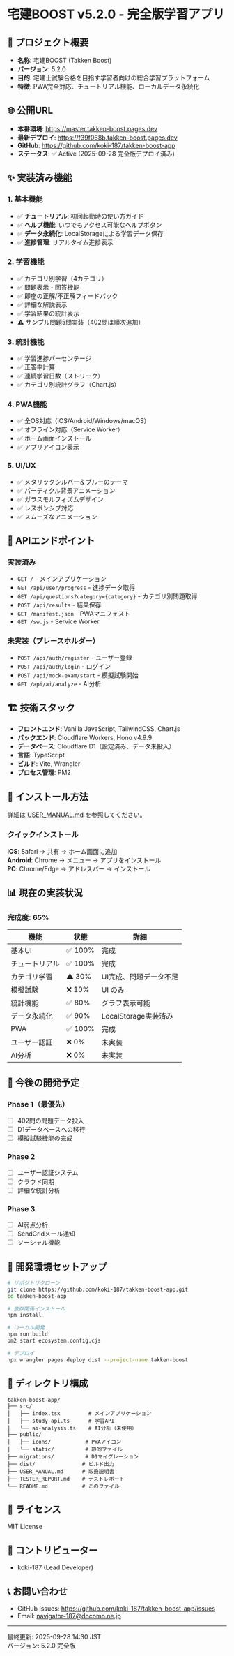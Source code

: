 # 宅建BOOST v5.2.0 - 完全版学習アプリ

## 📱 プロジェクト概要
- **名称**: 宅建BOOST (Takken Boost)
- **バージョン**: 5.2.0
- **目的**: 宅建士試験合格を目指す学習者向けの総合学習プラットフォーム
- **特徴**: PWA完全対応、チュートリアル機能、ローカルデータ永続化

## 🌐 公開URL
- **本番環境**: https://master.takken-boost.pages.dev
- **最新デプロイ**: https://f39f068b.takken-boost.pages.dev
- **GitHub**: https://github.com/koki-187/takken-boost-app
- **ステータス**: ✅ Active (2025-09-28 完全版デプロイ済み)

## ✨ 実装済み機能

### 1. 基本機能
- ✅ **チュートリアル**: 初回起動時の使い方ガイド
- ✅ **ヘルプ機能**: いつでもアクセス可能なヘルプボタン
- ✅ **データ永続化**: LocalStorageによる学習データ保存
- ✅ **進捗管理**: リアルタイム進捗表示

### 2. 学習機能
- ✅ カテゴリ別学習（4カテゴリ）
- ✅ 問題表示・回答機能
- ✅ 即座の正解/不正解フィードバック
- ✅ 詳細な解説表示
- ✅ 学習結果の統計表示
- ⚠️ サンプル問題5問実装（402問は順次追加）

### 3. 統計機能  
- ✅ 学習進捗パーセンテージ
- ✅ 正答率計算
- ✅ 連続学習日数（ストリーク）
- ✅ カテゴリ別統計グラフ（Chart.js）

### 4. PWA機能
- ✅ 全OS対応（iOS/Android/Windows/macOS）
- ✅ オフライン対応（Service Worker）
- ✅ ホーム画面インストール
- ✅ アプリアイコン表示

### 5. UI/UX
- ✅ メタリックシルバー＆ブルーのテーマ
- ✅ パーティクル背景アニメーション
- ✅ ガラスモルフィズムデザイン
- ✅ レスポンシブ対応
- ✅ スムーズなアニメーション

## 📡 APIエンドポイント

### 実装済み
- `GET /` - メインアプリケーション
- `GET /api/user/progress` - 進捗データ取得
- `GET /api/questions?category={category}` - カテゴリ別問題取得
- `POST /api/results` - 結果保存
- `GET /manifest.json` - PWAマニフェスト
- `GET /sw.js` - Service Worker

### 未実装（プレースホルダー）
- `POST /api/auth/register` - ユーザー登録
- `POST /api/auth/login` - ログイン
- `POST /api/mock-exam/start` - 模擬試験開始
- `GET /api/ai/analyze` - AI分析

## 🏗️ 技術スタック

- **フロントエンド**: Vanilla JavaScript, TailwindCSS, Chart.js
- **バックエンド**: Cloudflare Workers, Hono v4.9.9
- **データベース**: Cloudflare D1（設定済み、データ未投入）
- **言語**: TypeScript
- **ビルド**: Vite, Wrangler
- **プロセス管理**: PM2

## 📲 インストール方法

詳細は [USER_MANUAL.md](./USER_MANUAL.md) を参照してください。

### クイックインストール

**iOS**: Safari → 共有 → ホーム画面に追加  
**Android**: Chrome → メニュー → アプリをインストール  
**PC**: Chrome/Edge → アドレスバー → インストール

## 📊 現在の実装状況

### 完成度: 65%

| 機能 | 状態 | 詳細 |
|------|------|------|
| 基本UI | ✅ 100% | 完成 |
| チュートリアル | ✅ 100% | 完成 |
| カテゴリ学習 | ⚠️ 30% | UI完成、問題データ不足 |
| 模擬試験 | ❌ 10% | UI のみ |
| 統計機能 | ✅ 80% | グラフ表示可能 |
| データ永続化 | ✅ 90% | LocalStorage実装済み |
| PWA | ✅ 100% | 完成 |
| ユーザー認証 | ❌ 0% | 未実装 |
| AI分析 | ❌ 0% | 未実装 |

## 🚀 今後の開発予定

### Phase 1（最優先）
- [ ] 402問の問題データ投入
- [ ] D1データベースへの移行
- [ ] 模擬試験機能の完成

### Phase 2
- [ ] ユーザー認証システム
- [ ] クラウド同期
- [ ] 詳細な統計分析

### Phase 3
- [ ] AI弱点分析
- [ ] SendGridメール通知
- [ ] ソーシャル機能

## 🔧 開発環境セットアップ

```bash
# リポジトリクローン
git clone https://github.com/koki-187/takken-boost-app.git
cd takken-boost-app

# 依存関係インストール
npm install

# ローカル開発
npm run build
pm2 start ecosystem.config.cjs

# デプロイ
npx wrangler pages deploy dist --project-name takken-boost
```

## 📁 ディレクトリ構成

```
takken-boost-app/
├── src/
│   ├── index.tsx         # メインアプリケーション
│   ├── study-api.ts      # 学習API
│   └── ai-analysis.ts    # AI分析（未使用）
├── public/
│   ├── icons/           # PWAアイコン
│   └── static/          # 静的ファイル
├── migrations/          # D1マイグレーション
├── dist/               # ビルド出力
├── USER_MANUAL.md      # 取扱説明書
├── TESTER_REPORT.md    # テストレポート
└── README.md           # このファイル
```

## 📄 ライセンス
MIT License

## 👥 コントリビューター
- koki-187 (Lead Developer)

## 📞 お問い合わせ
- GitHub Issues: https://github.com/koki-187/takken-boost-app/issues
- Email: navigator-187@docomo.ne.jp

---

最終更新: 2025-09-28 14:30 JST  
バージョン: 5.2.0 完全版